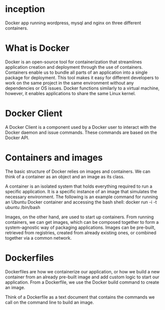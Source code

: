 # inception
Docker app running wordpress, mysql and nginx on three different containers.
# What is Docker 
Docker is an open-source tool for containerization that streamlines application creation and deployment through the use of containers. 
Containers enable us to bundle all parts of an application into a single package for deployment.
This tool makes it easy for different developers to work on the same project in the same environment without any dependencies or OS issues. 
Docker functions similarly to a virtual machine, however, it enables applications to share the same Linux kernel.
# Docker Client
A Docker Client is a component used by a Docker user to interact with the Docker daemon and issue commands. These commands are based on the Docker API.

# Containers and images
The basic structure of Docker relies on images and containers. We can think of a container as an object and an image as its class.

A container is an isolated system that holds everything required to run a specific application. It is a specific instance of an image that simulates the necessary environment. 
The following is an example command for running an Ubuntu Docker container and accessing the bash shell:
docker run -i -t ubuntu /bin/bash

Images, on the other hand, are used to start up containers. From running containers, we can get images, which can be composed together to form a system-agnostic way of packaging applications.
Images can be pre-built, retrieved from registries, created from already existing ones, or combined together via a common network.

# Dockerfiles
Dockerfiles are how we containerize our application, or how we build a new container from an already pre-built image and add custom logic to start our application. From a Dockerfile, we use the Docker build command to create an image.

Think of a Dockerfile as a text document that contains the commands we call on the command line to build an image.

